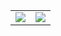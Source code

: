 <table> 
  <tr style="border:0px">
    <td>
      <img align="center" src="https://github-readme-stats-sigma-five.vercel.app/api?username=riga&show_icons=true&count_private=true&include_all_commits=true&hide_title=true&hide_border=true&theme=transparent" />
    </td>
    <td>
      <img align="center" src="https://github-readme-stats.vercel.app/api/top-langs/?username=riga&layout=compact&hide_border=true&theme=transparent" />
    </td>
  </tr>
</table>
